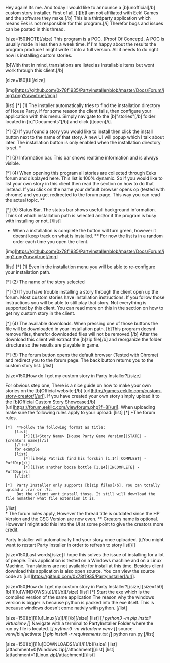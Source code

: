 Hey again! Its me. And today I would like to announce a [b]unofficial[/b] custom story installer.
First of all, [i][b]I am not affiliated with Eek! Games and the software they make.[/b] This is a 
thirdparty application which means Eek is not responsible for this program.[/i] Therefor bugs and
issues can be posted in this thread.

[size=150]NOTE[/size]
This program is a POC. (Proof Of Concept). A POC is usually made in less then a week time.
If I'm happy about the results the program produce I might write it into a full version.
All it needs to do right now is installing custom stories.

[b]With that in mind, translations are listed as installable items but wont work through this client.[/b]

[size=150]UI[/size]

[img]https://github.com/0x78f1935/PartyInstaller/blob/master/Docs/Forum/img1.png?raw=true[/img]

[list]
[*] (1) The installer automatically tries to find the installation directory of House Party. if for some
    reason the client fails, then configure your application with this menu. Simply navigate to
    the [b]"stories"[/b] folder located in [b]"Documents"[/b] and click [i]open[/i].

[*] (2) If you found a story you would like to install then click the install button next to the name
    of that story. A new UI will popup which I talk about later. The installation button is only
    enabled when the installation directory is set. *

[*] (3) Information bar. This bar shows realtime information and is always visible.

[*] (4) When opening this program all stories are collected through Eeks forum and displayed here. This list
    is 100% dynamic. So if you would like to list your own story in this client then read the section on how
    to do that instead. If you click on the name your default browser opens op (tested with chrome) and you
    get redirected to the forum page. This way you can read the actual topic. **

[*] (5) Status Bar. The status bar shows usefull background information. Think of which installation path is 
    selected and/or if the program is busy with installing or not.
[/list]
* When a installation is complete the button will turn green, however it doesnt keep track on what is installed.
** For now the list is in a random order each time you open the client.

[img]https://github.com/0x78f1935/PartyInstaller/blob/master/Docs/Forum/img2.png?raw=true[/img]

[list]
[*] (1) Even in the installation menu you will be able to re-configure your installation path.

[*] (2) The name of the story selected

[*] (3) If you have trouble installing a story through the client open up the forum. Most custom stories
    have installation instructions. If you follow those instructions you will be able to still play
    that story. Not everything is supported by this client. You can read more on this in the section
    on how to get my custom story in the client.

[*] (4) The available downloads. When pressing one of those buttons the file will be downloaded in your
    installation path. [b]This program doesnt remove files, therefor downloaded files will not be removed.[/b]
    After the download this client will extract the [b]zip file[/b] and reorganize the folder structure
    so the results are playable in game.

[*] (5) The forum button opens the default browser (Tested with Chrome) and redirect you to the forum page.
    The back button returns you to the custom story list.
[/list]


[size=150]How do I get my custom story in Party Installer?[/size]

For obvious step one, There is a nice guide on how to make your own stories on the [b]Official website:[/b] [url]http://games.eekllc.com/custom-story-creator/[/url].
If you have created your own story simply upload it to the [b]Official Custom Story Showcase:[/b] [url]https://forum.eekllc.com/viewforum.php?f=8[/url].
When uploading make sure the following rules apply to your upload:
[list]
    [*]  *The forum rules.

    [*]  **Follow the following format as title:
        [list]
            [*][i]<Story Name> [House Party Game Version]|STATE| - {creators name}[/i]
        [/list]
        for example
        [list]
            [*][i]Help Patrick find his forskin [1.14]|COMPLEET| - PuffDip[/i]
            [*][i]Yet another booze bottle [1.14]|INCOMPLETE| - PuffDip[/i]
        [/list]

    [*]  Party Installer only supports [b]zip files[/b]. You can totally upload a .rar or .7z.
         But the client wont install those. It still will download the file nomather what file extension it is.
[/list]    
    * The forum rules apply, However the thread title is outdated since the HP Version and the CSC Version are now even.
    ** Creaters name is optional. However I might add this into the UI at some point to give the creators more credit.

Party Installer will automatically find your story once uploaded. [i]You might want to restart Party Installer in order to refresh to story list[/i]

[size=150]Last words[/size]
I hope this solves the issue of installing for a lot of people. This application is tested on a Windows machine and on a Linux Machine.
Translations are not available for install at this time. Besides client download this application is also open source. You can view the
source code at: [url]https://github.com/0x78f1935/PartyInstaller[/url].

[size=150]How do I get my custom story in Party Installer?[/size]
[size=150][b][i][u]WINDOWS[/u][/i][/b][/size]
[list]
[*] Start the exe which is the compiled version of the same application
    The reason why the windows version is bigger is because python is packed
    into the exe itself. This is because windows doesn't come nativly with
    python.
[/list]

[size=150][b][i][u]Linux[/u][/i][/b][/size]
[list]
[*] python3 -m pip install virtualenv
[*] Navigate with a terminal to PartyInstaller Folder where the run.py file is located.
[*] python3 -m virtualenv venv
[*] source venv/bin/activate
[*] pip install -r requirements.txt
[*] python run.py
[/list]

[size=150][b][i][u]DOWNLOADS[/u][/i][/b][/size]
[list][attachment=0]Windows.zip[/attachment][/list]
[list][attachment=1]Linux.zip[/attachment][/list]
